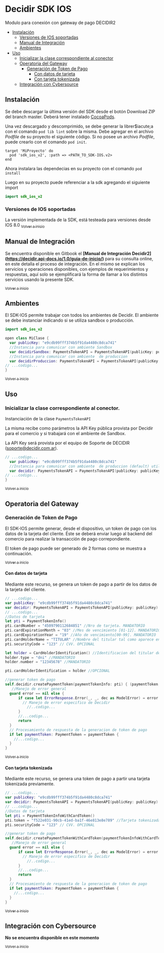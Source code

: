 <a name="inicio"></a>
Decidir SDK IOS
===============

Modulo para conexión con gateway de pago DECIDIR2

+ [Instalación](#instalacion)
  + [Versiones de IOS soportadas](#versionesdeiosoportadas)
  + [Manual de Integración](#manualintegracion)
  + [Ambientes](#test)
+ [Uso](#uso)
  + [Inicializar la clase correspondiente al conector](#initconector)
  + [Operatoria del Gateway](#operatoria)
    + [Generaci&oacute;n de Token de Pago](#authenticate)
      +  [Con datos de tarjeta](#datostarjeta)
      +  [Con tarjeta tokenizada](#tokentarjeta)
  + [Integración con Cybersource](#cybersource)


<a name="instalacion"></a>
## Instalación
Se debe descargar la última versión del SDK desde el botón Download ZIP del branch master.
Deber&aacute; tener instalado [CocoaPods](https://cocoapods.org/).

Una vez descargado y descomprimido, se debe generar la librer$iacute;a con el comando `pod lib lint` sobre la misma.
Debe agregar en el archivo _Podfile_ de su proyecto el siguiente c&oacute;digo. Si no posee un archivo _Podfile_, puede crearlo con el comando `pod init`.

```
target 'MiProyecto' do
  pod 'sdk_ios_v2', :path => <PATH_TO_SDK-IOS.v2>
end
```
Ahora instalara las dependecias en su proyecto con el comando `pod install`

Luego en su proyecto puede referenciar a la sdk agregando el siguiente import
```swift
import sdk_ios_v2
```

<a name="versionesdeandroidsoportadas"></a>
### Versiones de IOS soportadas
La versi&oacute;n implementada de la SDK, est&aacute; testeada para versiones desde IOS 8.0
[<sub>Volver a inicio</sub>](#inicio)

<a name="manualintegracion"></a>

## Manual de Integración

Se encuentra disponible en Gitbook el **[Manual de Integración Decidir2] (https://decidir.api-docs.io/1.0/guia-de-inicio/)** para su consulta online, en este detalla el proceso de integración. En el mismo se explican los servicios y operaciones disponibles, con ejemplos de requerimientos y respuestas, aquí solo se ejemplificará la forma de llamar a los distintos servicios usando la presente SDK.

[<sub>Volver a inicio</sub>](#inicio)

<a name="test"></a>

## Ambientes

El SDK-IOS permite trabajar con todos los ambientes de Decidir.
El ambiente se debe instanciar indicando si se utiliza sandbox o producci&oacute;n.

```swift
import sdk_ios_v2

open class MiClase {
  var publicKey: "e9cdb99fff374b5f91da4480c8dca741"
  //Instancia para comunicar con ambiente Sandbox
  var decidirSandbox: PaymentsTokenAPI = PaymentsTokenAPI(publicKey: publicKey, isSandbox: true)
  //Instancia para comunicar con ambiente  de produccion
  var decidirProduccion: PaymentsTokenAPI = PaymentsTokenAPI(publicKey: publicKey) //Se puede omitir el parametro isSandbox o enviar el argumento false
// ...codigo...
}
```
[<sub>Volver a inicio</sub>](#inicio)

<a name="uso"></a>
## Uso

<a name="initconector"></a>
### Inicializar la clase correspondiente al conector.

Instanciación de la clase `PaymentsTokenAPI`

La misma recibe como parámetros la API Key p&uacute;blica provista por Decidir para el comercio y si trabajar&aacute; con el ambiente de Sandbox.

La API Key será provista por el equipo de Soporte de DECIDIR (soporte@decidir.com.ar).

```swift
// ...codigo...
  var publicKey: "e9cdb99fff374b5f91da4480c8dca741"
  //Instancia para comunicar con ambiente  de produccion (default) utilizando la API Key publica
  var decidir: PaymentsTokenAPI = PaymentsTokenAPI(publicKey: publicKey)
// ...codigo...
}
```

[<sub>Volver a inicio</sub>](#inicio)

<a name="operatoria"></a>

## Operatoria del Gateway

<a name="authenticate"></a>

### Generaci&oacute;n de Token de Pago

El SDK-IOS permite generar, desde el dispositivo, un token de pago con los datos de la tarjeta del cliente. &Eacute;ste se deber&aacute; enviar luego al backend del comercio para realizar la transacci&oacute;n de pago correpondiente.

El token de pago puede ser generado de 2 formas como se muestra a continuaci&oacute;n.

[<sub>Volver a inicio</sub>](#inicio)

<a name="datostarjeta"></a>

#### Con datos de tarjeta

Mediante este recurso, se genera un token de pago a partir de los datos de la tarjeta del cliente.

```swift
// ...codigo...
var publicKey: "e9cdb99fff374b5f91da4480c8dca741"
var decidir: PaymentsTokenAPI = PaymentsTokenAPI(publicKey: publicKey)
// ...codigo...
//Datos de tarjeta
let pti = PaymentTokenInfo()
pti.cardNumber = "4509790112684851" //Nro de tarjeta. MANDATORIO
pti.cardExpirationMonth = "03" //Mes de vencimiento [01-12]. MANDATORIO
pti.cardExpirationYear = "19" //Año de vencimiento[00-99]. MANDATORIO
pti.cardHolderName = "TITULAR" //Nombre del titular tal como aparece en la tarjeta. MANDATORIO
pti.securityCode = "123" // CVV. OPCIONAL

let holder = CardHolderIdentification() //Identificacion del titular de la tarjeta. Es opcional, pero debe estar completo si se agrega
holder.type = "dni" //MANDATORIO
holder.number = "12345678" //MANDATORIO

pti.cardHolderIdentification = holder //OPCIONAL

//generar token de pago
self.decidir.createPaymentToken(paymentTokenInfo: pti) { (paymentToken, error) in
   //Manejo de error general
  guard error == nil else {
      if case let ErrorResponse.Error(_, _, dec as ModelError) = error! {
        // Manejo de error especifico de Decidir
          //..codigo...
      }
      //...codigo...
      return
  }
  // Procesamiento de respuesta de la generacion de token de pago
  if let paymentToken: PaymentToken = paymentToken {
    //...codigo...
  }
}
```

[<sub>Volver a inicio</sub>](#inicio)

<a name="tokentarjeta"></a>

#### Con tarjeta tokenizada

Mediante este recurso, se genera una token de pago a partir una tarjeta tokenizada previamente.

```swift
// ...codigo...
var publicKey: "e9cdb99fff374b5f91da4480c8dca741"
var decidir: PaymentsTokenAPI = PaymentsTokenAPI(publicKey: publicKey)
// ...codigo...
//Datos de tarjeta
let pti = PaymentTokenInfoWithCardToken()
pti.token = "f522e031-90cb-41ed-ba1f-46e813e8e789" //Tarjeta tokenizada MANDATORIO
pti.securityCode = "123" // CVV. OPCIONAL

//generar token de pago
self.decidir.createPaymentTokenWithCardToken(paymentTokenInfoWithCardToken: pti) { (paymentToken, error) in
   //Manejo de error general
  guard error == nil else {
      if case let ErrorResponse.Error(_, _, dec as ModelError) = error! {
        // Manejo de error especifico de Decidir
          //..codigo...
      }
      //...codigo...
      return
  }
  // Procesamiento de respuesta de la generacion de token de pago
  if let paymentToken: PaymentToken = paymentToken {
    //...codigo...
  }
}
```

[<sub>Volver a inicio</sub>](#inicio)


<a name="cybersource"></a>

## Integración con Cybersource

**No se encuentra disponible en este momento**

[<sub>Volver a inicio</sub>](#inicio)

